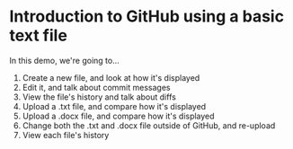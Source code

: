 # Introduction to GitHub using a basic text file

In this demo, we're going to...

1. Create a new file, and look at how it's displayed
2. Edit it, and talk about commit messages
3. View the file's history and talk about diffs
4. Upload a .txt file, and compare how it's displayed
5. Upload a .docx file, and compare how it's displayed
6. Change both the .txt and .docx file outside of GitHub, and re-upload
7. View each file's history
